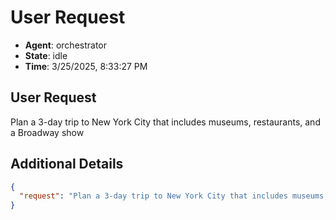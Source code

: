 # User Request

- **Agent**: orchestrator
- **State**: idle
- **Time**: 3/25/2025, 8:33:27 PM

## User Request

Plan a 3-day trip to New York City that includes museums, restaurants, and a Broadway show

## Additional Details

```json
{
  "request": "Plan a 3-day trip to New York City that includes museums, restaurants, and a Broadway show"
}
```


